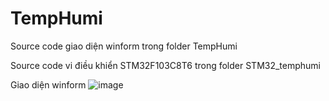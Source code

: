 # TempHumi

Source code giao diện winform trong folder TempHumi

Source code vi điều khiển STM32F103C8T6 trong folder STM32_temphumi

Giao diện winform
![image](https://github.com/tuandung1379/TempHumi/assets/92191400/d0291912-5e25-4da2-818e-1f2d4ea90437)
